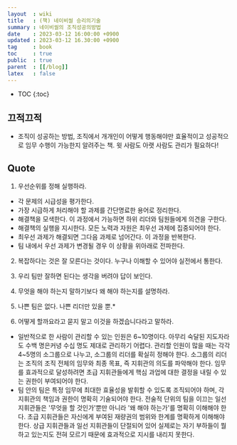 ```yaml
---
layout  : wiki
title   : (책) 네이비씰 승리의기술
summary : 네이비씰의 조직성공의방법
date    : 2023-03-12 16:00:00 +0900
updated : 2023-03-12 16.30:00 +0900
tag     : book
toc     : true
public  : true
parent  : [[/blog]]
latex   : false
---
```

* TOC
{:toc}

## 끄적끄적

* 조직이 성공하는 방법, 조직에서 개개인이 어떻게 행동해야만 효율적이고 성공적으로 임무 수행이 가능한지 알려주는 책. 윗 사람도 아랫 사람도 관리가 필요하다!

## Quote

1. 우선순위를 정해 실행하라.
 * 각 문제의 시급성을 평가한다.
 * 가장 시급하게 처리해야 할 과제를 간단명료한 용어로 정리한다.
 * 해결책을 모색한다. 이 과정에서 가능하면 하위 리더와 팀원들에게 의견을 구한다.
 * 해결책의 실행을 지시한다. 모든 노력과 자원은 최우선 과제에 집중되어야 한다.
 * 최우선 과제가 해결되면 그다음 과제로 넘어간다. 이 과정을 반복한다.
 * 팀 내에서 우선 과제가 변경될 경우 이 상황을 위아래로 전파한다.

2. 복잡하다는 것은 잘 모른다는 것이다. 누구나 이해할 수 있어야 실전에서 통한다.

3. 우리 팀만 잘하면 된다는 생각을 버려야 답이 보인다.

4. 무엇을 해야 하는지 말하기보다 왜 해야 하는지를 설명하라.

5. 나쁜 팀은 없다. 나쁜 리더만 있을 뿐.*

6. 어떻게 할까요라고 묻지 말고 이것을 하겠습니다라고 말하라.
* 일반적으로 한 사람이 관리할 수 있는 인원은 6~10명이다. 아무리 숙달된 지도자라도 수백 명은커녕 수십 명도 제대로 관리하기 어렵다. 관리할 인원이 많을 때는 각각 4~5명의 소그룹으로 나누고, 소그룹의 리더를 확실히 정해야 한다. 소그룹의 리더는 조직의 조직 전체의 임무와 최종 목표, 즉 지휘관의 의도를 파악해야 한다. 임무를 효과적으로 달성하려면 초급 지휘관들에게 핵심 과업에 대한 결정을 내릴 수 있는 권한이 부여되어야 한다. 
* 팀 안의 팀은 특정 임무에 최대한 효율성을 발휘할 수 있도록 조직되어야 하며, 각 지휘관의 책임과 권한이 명확히 기술되어야 한다. 전술적 단위의 팀을 이끄는 일선 지휘관들은 '무엇을 할 것인가'뿐만 아니라 '왜 해야 하는가'를 명확히 이해해야 한다. 초급 지휘관들은 자신에게 부여된 재량권의 범위와 한계를 명확하게 이해해야 한다. 상급 지휘관들과 일선 지휘관들이 단절되어 있어 실제로는 자기 부하들이 뭘 하고 있는지도 전혀 모르기 때문에 효과적으로 지시를 내리지 못한다.
